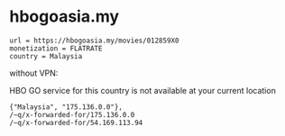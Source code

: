 # hbogoasia.my

~~~
url = https://hbogoasia.my/movies/012859X0
monetization = FLATRATE
country = Malaysia
~~~

without VPN:

HBO GO service for this country is not available at your current location

~~~
{"Malaysia", "175.136.0.0"},
/~q/x-forwarded-for/175.136.0.0
/~q/x-forwarded-for/54.169.113.94
~~~
